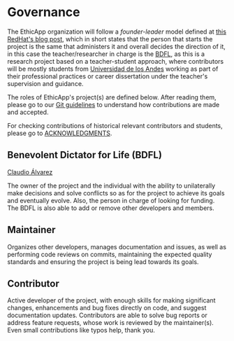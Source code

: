 # Governance

The EthicApp organization will follow a _founder-leader_ model defined at [this RedHat's blog post](https://www.redhat.com/en/blog/understanding-open-source-governance-models), which in short states that the person that starts the project is the same that administers it and overall decides the direction of it, in this case the teacher/researcher in charge is the [BDFL](#benevolent-dictator-for-life-bdfl), as this is a research project based on a teacher-student approach, where contributors will be mostly students from [Universidad de los Andes](https://www.uandes.cl/) working as part of their professional practices or career dissertation under the teacher's supervision and guidance.

The roles of EthicApp's project(s) are defined below. After reading them, please go to our [Git guidelines](./Guidelines/git-workflow.md) to understand how contributions are made and accepted.

For checking contributions of historical relevant contributors and students, please go to [ACKNOWLEDGMENTS](./ACKNOWLEDGMENTS.md).

## Benevolent Dictator for Life (BDFL)

[Claudio Álvarez](https://github.com/claudio-alvarez)

The owner of the project and the individual with the ability to unilaterally make decisions and solve conflicts so as for the project to achieve its goals and eventually evolve. Also, the person in charge of looking for funding. The BDFL is also able to add or remove other developers and members.

## Maintainer

Organizes other developers, manages documentation and issues, as well as performing code reviews on commits, maintaining the expected quality standards and ensuring the project is being lead towards its goals.

## Contributor

Active developer of the project, with enough skills for making significant changes, enhancements and bug fixes directly on code, and suggest documentation updates. Contributors are able to solve bug reports or address feature requests, whose work is reviewed by the maintainer(s). Even small contributions like typos help, thank you.
